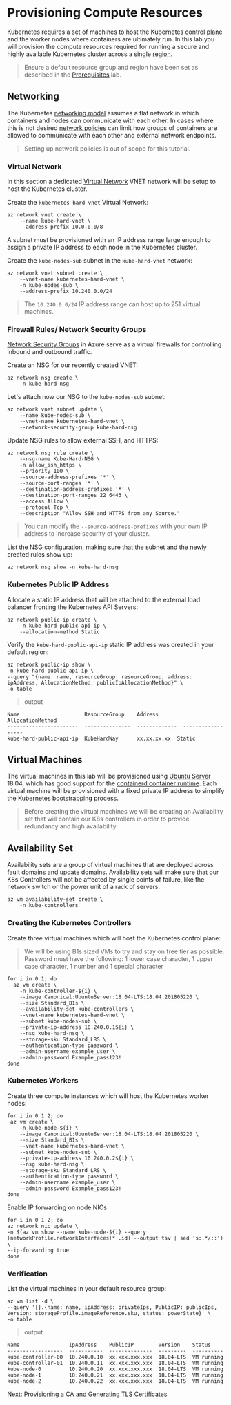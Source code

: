 # Provisioning Compute Resources

Kubernetes requires a set of machines to host the Kubernetes control plane and the worker nodes where containers are ultimately run. In this lab you will provision the compute resources required for running a secure and highly available Kubernetes cluster across a single [region](https://azure.microsoft.com/en-us/global-infrastructure/regions/).

> Ensure a default resource group and region have been set as described in the [Prerequisites](01-prerequisites.md#set-a-default-compute-region-and-zone) lab.

## Networking

The Kubernetes [networking model](https://kubernetes.io/docs/concepts/cluster-administration/networking/#kubernetes-model) assumes a flat network in which containers and nodes can communicate with each other. In cases where this is not desired [network policies](https://kubernetes.io/docs/concepts/services-networking/network-policies/) can limit how groups of containers are allowed to communicate with each other and external network endpoints.

> Setting up network policies is out of scope for this tutorial.

### Virtual Network

In this section a dedicated [Virtual Network](https://docs.microsoft.com/en-us/azure/virtual-network/virtual-networks-overview) VNET network will be setup to host the Kubernetes cluster.

Create the `kubernetes-hard-vnet` Virtual Network:

```
az network vnet create \
	--name kube-hard-vnet \
	--address-prefix 10.0.0.0/8
```

A subnet must be provisioned with an IP address range large enough to assign a private IP address to each node in the Kubernetes cluster.

Create the `kube-nodes-sub` subnet in the `kube-hard-vnet` network:

```
az network vnet subnet create \
	--vnet-name kubernetes-hard-vnet \
	-n kube-nodes-sub \
	--address-prefix 10.240.0.0/24
```

> The `10.240.0.0/24` IP address range can host up to 251 virtual machines.

### Firewall Rules/ Network Security Groups

[Network Security Groups](https://docs.microsoft.com/en-us/azure/virtual-network/security-overview) in Azure serve as a virtual firewalls for controlling inbound and outbound traffic.

Create an NSG for our recently created VNET:

```
az network nsg create \
	-n kube-hard-nsg
```

Let's attach now our NSG to the `kube-nodes-sub` subnet:

```
az network vnet subnet update \
	--name kube-nodes-sub \
	--vnet-name kubernetes-hard-vnet \
	--network-security-group kube-hard-nsg
```
Update NSG rules to allow external SSH, and HTTPS:

```
az network nsg rule create \
	--nsg-name Kube-Hard-NSG \
	-n allow_ssh_https \
	--priority 100 \
	--source-address-prefixes '*' \
	--source-port-ranges '*' \
	--destination-address-prefixes '*' \
	--destination-port-ranges 22 6443 \
	--access Allow \
	--protocol Tcp \
	--description "Allow SSH and HTTPS from any Source."
```
>You can modify the `--source-address-prefixes` with your own IP address to increase security of your cluster.

List the NSG configuration, making sure that the subnet and the newly created rules show up:

```
az network nsg show -n kube-hard-nsg
```

### Kubernetes Public IP Address

Allocate a static IP address that will be attached to the external load balancer fronting the Kubernetes API Servers:

```
az network public-ip create \
	-n kube-hard-public-api-ip \
	--allocation-method Static
```

Verify the `kube-hard-public-api-ip` static IP address was created in your default region:

```
az network public-ip show \
-n kube-hard-public-api-ip \
--query "{name: name, resourceGroup: resourceGroup, address: ipAddress, AllocationMethod: publicIpAllocationMethod}" \
-o table
```

> output

```
Name                     ResourceGroup    Address        AllocationMethod
-----------------------  ---------------  -------------  ------------------
kube-hard-public-api-ip  KubeHardWay      xx.xx.xx.xx  Static
```

## Virtual Machines

The virtual machines in this lab will be provisioned using [Ubuntu Server](https://www.ubuntu.com/server) 18.04, which has good support for the [containerd container runtime](https://github.com/containerd/containerd). Each virtual machine will be provisioned with a fixed private IP address to simplify the Kubernetes bootstrapping process.

>Before creating the virtual machines we will be creating an Availability set that will contain our K8s controllers in order to provide redundancy and high availability.

## Availability Set

Availability sets are a group of virtual machines that are deployed across fault domains and update domains. Availability sets will make sure that our K8s Controllers will not be affected by single points of failure, like the network switch or the power unit of a rack of servers.

```
az vm availability-set create \
	-n kube-controllers
```

### Creating the Kubernetes Controllers

Create three virtual machines which will host the Kubernetes control plane:

>We will be using B1s sized VMs to try and stay on free tier as possible.
>Password must have the following: 1 lower case character, 1 upper case character, 1 number and 1 special character
```
for i in 0 1; do
  az vm create \
	-n kube-controller-${i} \
	--image Canonical:UbuntuServer:18.04-LTS:18.04.201805220 \
	--size Standard_B1s \
	--availability-set kube-controllers \
	--vnet-name kubernetes-hard-vnet \
	--subnet kube-nodes-sub \
	--private-ip-address 10.240.0.1${i} \
	--nsg kube-hard-nsg \
	--storage-sku Standard_LRS \
	--authentication-type password \
	--admin-username example_user \
	--admin-password Example_pass123!
done
```

### Kubernetes Workers

Create three compute instances which will host the Kubernetes worker nodes:

```
for i in 0 1 2; do
 az vm create \
	-n kube-node-${i} \
	--image Canonical:UbuntuServer:18.04-LTS:18.04.201805220 \
	--size Standard_B1s \
	--vnet-name kubernetes-hard-vnet \
	--subnet kube-nodes-sub \
	--private-ip-address 10.240.0.2${i} \
	--nsg kube-hard-nsg \
	--storage-sku Standard_LRS \
	--authentication-type password \
	--admin-username example_user \
	--admin-password Example_pass123!
done
```
Enable IP forwarding on node NICs

```
for i in 0 1 2; do 
az network nic update \
-n $(az vm show --name kube-node-${i} --query [networkProfile.networkInterfaces[*].id] --output tsv | sed 's:.*/::') \
--ip-forwarding true
done
```
### Verification

List the virtual machines in your default resource group:

```
az vm list -d \
--query '[].{name: name, ipAddress: privateIps, PublicIP: publicIps, Version: storageProfile.imageReference.sku, status: powerState}' \
-o table
```

> output

```
Name                IpAddress    PublicIP        Version    Status
------------------  -----------  --------------  ---------  ----------
kube-controller-00  10.240.0.10  xx.xxx.xxx.xxx  18.04-LTS  VM running
kube-controller-01  10.240.0.11  xx.xxx.xxx.xxx  18.04-LTS  VM running
kube-node-0         10.240.0.20  xx.xxx.xxx.xxx  18.04-LTS  VM running
kube-node-1         10.240.0.21  xx.xxx.xxx.xxx  18.04-LTS  VM running
kube-node-2         10.240.0.22  xx.xxx.xxx.xxx  18.04-LTS  VM running
```

Next: [Provisioning a CA and Generating TLS Certificates](04-certificate-authority.md)

